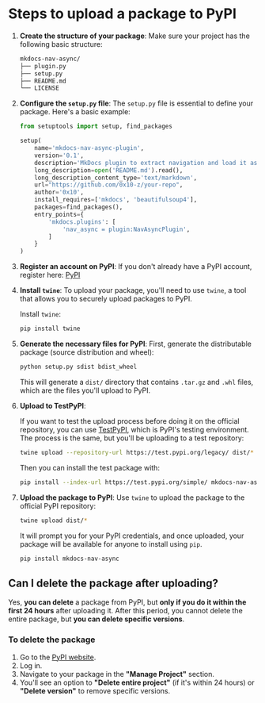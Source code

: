 # Steps to upload a package to PyPI

1. **Create the structure of your package**:
   Make sure your project has the following basic structure:

   ```bash
   mkdocs-nav-async/
   ├── plugin.py
   ├── setup.py
   ├── README.md
   └── LICENSE
   ```

2. **Configure the `setup.py` file**:
   The `setup.py` file is essential to define your package. Here's a basic example:

   ```python
   from setuptools import setup, find_packages

   setup(
       name='mkdocs-nav-async-plugin',
       version='0.1',
       description='MkDocs plugin to extract navigation and load it asynchronously',
       long_description=open('README.md').read(),
       long_description_content_type='text/markdown',
       url="https://github.com/0x10-z/your-repo",
       author='0x10',
       install_requires=['mkdocs', 'beautifulsoup4'],
       packages=find_packages(),
       entry_points={
           'mkdocs.plugins': [
               'nav_async = plugin:NavAsyncPlugin',
           ]
       }
   )
   ```

3. **Register an account on PyPI**:
   If you don't already have a PyPI account, register here: [PyPI](https://pypi.org/account/register/)

4. **Install `twine`**:
   To upload your package, you'll need to use `twine`, a tool that allows you to securely upload packages to PyPI.

   Install `twine`:

   ```bash
   pip install twine
   ```

5. **Generate the necessary files for PyPI**:
   First, generate the distributable package (source distribution and wheel):

   ```bash
   python setup.py sdist bdist_wheel
   ```

   This will generate a `dist/` directory that contains `.tar.gz` and `.whl` files, which are the files you'll upload to PyPI.

6. **Upload to TestPyPI**:

   If you want to test the upload process before doing it on the official repository, you can use [TestPyPI](https://test.pypi.org/), which is PyPI's testing environment. The process is the same, but you'll be uploading to a test repository:

   ```bash
   twine upload --repository-url https://test.pypi.org/legacy/ dist/*
   ```

   Then you can install the test package with:

   ```bash
   pip install --index-url https://test.pypi.org/simple/ mkdocs-nav-async
   ```

7. **Upload the package to PyPI**:
   Use `twine` to upload the package to the official PyPI repository:

   ```bash
   twine upload dist/*
   ```

   It will prompt you for your PyPI credentials, and once uploaded, your package will be available for anyone to install using `pip`.

   ```bash
   pip install mkdocs-nav-async
   ```

## Can I delete the package after uploading?

Yes, **you can delete** a package from PyPI, but **only if you do it within the first 24 hours** after uploading it. After this period, you cannot delete the entire package, but **you can delete specific versions**.

### To delete the package

1. Go to the [PyPI website](https://pypi.org/).
2. Log in.
3. Navigate to your package in the **"Manage Project"** section.
4. You'll see an option to **"Delete entire project"** (if it's within 24 hours) or **"Delete version"** to remove specific versions.
